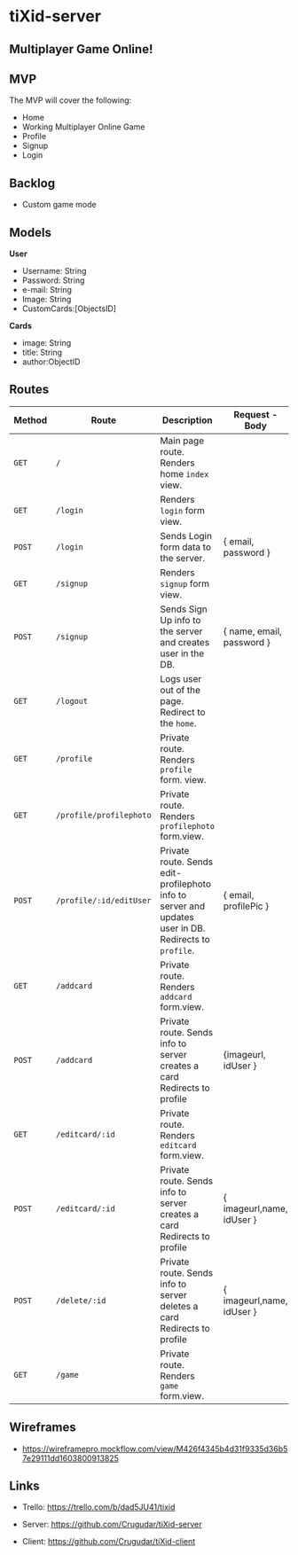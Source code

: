 # tiXid-server
## Multiplayer Game Online!

## MVP
The MVP will cover the following:

-   Home
-   Working Multiplayer Online Game
-   Profile
-   Signup
-   Login


## Backlog


- Custom game mode

## Models

**User**

- Username: String
- Password: String
- e-mail: String
- Image: String
- CustomCards:[ObjectsID]



**Cards**

- image: String
- title: String
- author:ObjectID

## Routes

| **Method** | **Route**                    | **Description**                                              | Request - Body                                            |
| ---------- | ---------------------------- | ------------------------------------------------------------ | --------------------------------------------------------- |
| `GET`      | `/`                          | Main page route. Renders home `index` view.                  |                                                           |
| `GET`      | `/login`                     | Renders `login` form view.                                   |                                                           |
| `POST`     | `/login`                     | Sends Login form data to the server.                         | { email, password }                                       |
| `GET`      | `/signup`                    | Renders `signup` form view.                                  |                                                           |
| `POST`     | `/signup`                    | Sends Sign Up info to the server and creates user in the DB. | { name, email, password }                                 |
| `GET`      | `/logout`                    | Logs user out of the page. Redirect to the `home`.           |                                                           |
| `GET`      | `/profile`               | Private route. Renders `profile` form. view.                 |                                                           |
| `GET`      | `/profile/profilephoto`          | Private route. Renders `profilephoto ` form.view.                     |                                                           |
| `POST`     | `/profile/:id/editUser`      | Private route. Sends edit-profilephoto info to server and updates user in DB. Redirects to `profile`. | { email, profilePic }
| `GET`      | `/addcard`          | Private route. Renders `addcard` form.view.                     |                                                           |   
| `POST`      | `/addcard`          | Private route. Sends info to server creates a card Redirects to profile | {imageurl, idUser }                    |                                                           |   
| `GET`      | `/editcard/:id`          | Private route. Renders `editcard` form.view. |                                                           |   
| `POST`      | `/editcard/:id`          | Private route. Sends info to server creates a card Redirects to profile | { imageurl,name, idUser }                    |
| `POST`      | `/delete/:id`          | Private route. Sends info to server deletes a card Redirects to profile | { imageurl,name, idUser }    
| `GET`      | `/game`          | Private route. Renders `game ` form.view.                     |                                                           |




## Wireframes

- https://wireframepro.mockflow.com/view/M426f4345b4d31f9335d36b57e29111dd1603800913825


## Links


- Trello: https://trello.com/b/dad5JU41/tixid

- Server: https://github.com/Crugudar/tiXid-server

- Client: https://github.com/Crugudar/tiXid-client
